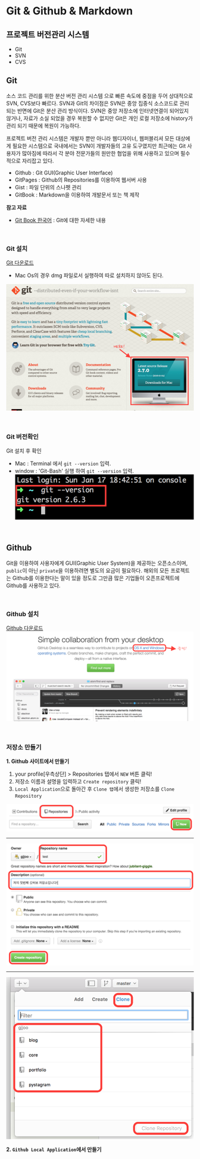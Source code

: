 # Git & Github & Markdown

## 프로젝트 버전관리 시스템 
- Git 
- SVN
- CVS 

## Git
소스 코드 관리를 위한 분산 버전 관리 시스템 으로 빠른 속도에 중점을 두어 상대적으로 SVN, CVS보다 빠르다. 
SVN과 Git의 차이점은 SVN은 중앙 집중식 소스코드로 관리되는 반면에 Git은 분산 관리 방식이다. 
SVN은 중앙 저장소에 인터넷연결이 되어있지 않거나, 자료가 소실 되었을 경우 복원할 수 없지만 Git은 개인 로컬 저장소에 history가 관리 되기 때문에 복원이 가능하다.

프로젝트 버전 관리 시스템은 개발자 뿐만 아니라 웹디자이너, 웹퍼블리셔 모든 대상에게 필요한 시스템으로 국내에서는 SVN이 개발자들의 고유 도구였지만 최근에는 Git 사용자가 많아짐에 따라서 각 분야 전문가들의 원만한 협업을 위해 사용하고 있으며 필수적으로 자리잡고 있다. 

- Github : Git GUI(Graphic User Interface)
- GitPages : Github의 Repositories를 이용하여 웹서버 사용
- Gist : 파일 단위의 스나펫 관리
- GitBook : Markdown을 이용하여 개발문서 또는 책 제작 

**참고 자료**
 - [Git Book 한국어](https://git-scm.com/book/ko/v2) : Git에 대한 자세한 내용

<br>

### Git 설치
[Git 다운로드](https://git-scm.com) 
- Mac Os의 경우 dmg 파일로서 실행하여 따로 설치하지 않아도 된다.

![Git Download](../Resources/images/git-download.png)

<br>

### Git 버전확인
Git 설치 후 확인 
- Mac : Terminal 에서 `git --version` 입력. 
- window : 'Git-Bash' 실행 하여 `git --version` 입력.
![Git version](../Resources/images/git-version.png)

<br>

## Github
Git을 이용하여 사용자에게 GUI(Graphic User System)을 제공하는 오픈소스이며, `public`이 아닌 `private`을 이용하려면 별도의 요금이 필요하다. 해외의 모든 프로젝트는 Github를 이용한다는 말이 있을 정도로 그만큼 많은 기업들이 오픈프로젝트에 Github를 사용하고 있다.

<br>

### Github 설치
[Github 다운로드](https://www.github.com)
![Github Download](../Resources/images/github-download.png)

<br>

### 저장소 만들기
**1. Github 사이트에서 만들기**

1) your profile[우측상단] > Repositories 탭에서 `NEW` 버튼 클릭!<br>
2) 저장소 이름과 설명을 입력하고 `Create repository` 클릭!<br>
3) `Local Application`으로 돌아간 후 `Clone 탭`에서 생성한 저장소를 `Clone Repository`<br>

![Create Repositories](../Resources/images/github-new.png)

***
![Create Repositories](../Resources/images/github-new-detail.png)

***
![Create Repositories](../Resources/images/github-local-application-clone.png)

**2. `Github Local Application`에서 만들기**



